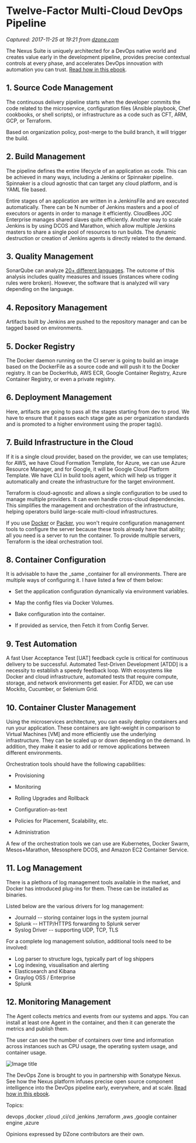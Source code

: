 # Twelve-Factor Multi-Cloud DevOps Pipeline

_Captured: 2017-11-25 at 19:21 from [dzone.com](https://dzone.com/articles/twelve-factor-multicloud-devops-pipeline?edition=337908&utm_source=Daily%20Digest&utm_medium=email&utm_campaign=Daily%20Digest%202017-11-25)_

The Nexus Suite is uniquely architected for a DevOps native world and creates value early in the development pipeline, provides precise contextual controls at every phase, and accelerates DevOps innovation with automation you can trust. [Read how in this ebook](https://dzone.com/go?i=222229&u=https%3A%2F%2Fwww.sonatype.com%2Faccelerate-devops-early-everywhere-at-scale-ebook%3Futm_campaign%3Ddzone%26utm_source%3Dearly%2520everywhere%2520ebook).

## 1\. Source Code Management

The continuous delivery pipeline starts when the developer commits the code related to the microservice, configuration files (Ansible playbook, Chef cookbooks, or shell scripts), or infrastructure as a code such as CFT, ARM, GCP, or Terraform.

Based on organization policy, post-merge to the build branch, it will trigger the build.

## **2\. Build Management**

The pipeline defines the entire lifecycle of an application as code. This can be achieved in many ways, including a Jenkins or Spinnaker pipeline. Spinnaker is a cloud agnostic that can target any cloud platform, and is YAML file based.

Entire stages of an application are written in a JenkinsFile and are executed automatically. There can be N number of Jenkins masters and a pool of executors or agents in order to manage it efficiently. CloudBees JOC Enterprise manages shared slaves quite efficiently. Another way to scale Jenkins is by using DCOS and Marathon, which allow multiple Jenkins masters to share a single pool of resources to run builds. The dynamic destruction or creation of Jenkins agents is directly related to the demand.

## **3\. Quality Management**

SonarQube can analyze [20+ different languages](https://docs.sonarqube.org/display/PLUG/Plugin+Library). The outcome of this analysis includes quality measures and issues (instances where coding rules were broken). However, the software that is analyzed will vary depending on the language.

## **4\. Repository Management**

Artifacts built by Jenkins are pushed to the repository manager and can be tagged based on environments.

## **5\. Docker Registry**

The Docker daemon running on the CI server is going to build an image based on the DockerFile as a source code and will push it to the Docker registry. It can be DockerHub, AWS ECR, Google Container Registry, Azure Container Registry, or even a private registry.

## **6\. Deployment Management**

Here, artifacts are going to pass all the stages starting from dev to prod. We have to ensure that it passes each stage gate as per organization standards and is promoted to a higher environment using the proper tag(s).

## **7\. Build Infrastructure in the Cloud**

If it is a single cloud provider, based on the provider, we can use templates; for AWS, we have Cloud Formation Template, for Azure, we can use Azure Resource Manager, and for Google, it will be Google Cloud Platform Template. We have CLI in build tools agent, which will help us trigger it automatically and create the infrastructure for the target environment.

Terraform is cloud-agnostic and allows a single configuration to be used to manage multiple providers. It can even handle cross-cloud dependencies. This simplifies the management and orchestration of the infrastructure, helping operators build large-scale multi-cloud infrastructures.

If you use [Docker](https://www.docker.com/) or [Packer](https://www.packer.io/), you won't require configuration management tools to configure the server because these tools already have that ability; all you need is a server to run the container. To provide multiple servers, Terraform is the ideal orchestration tool.

## **8\. Container Configuration**

It is advisable to have the _same _container for all environments. There are multiple ways of configuring it. I have listed a few of them below:

  * Set the application configuration dynamically via environment variables.

  * Map the config files via Docker Volumes.

  * Bake configuration into the container.

  * If provided as service, then Fetch it from Config Server.

## **9\. Test Automation**

A fast User Acceptance Test [UAT] feedback cycle is critical for continuous delivery to be successful. Automated Test-Driven Development [ATDD] is a necessity to establish a speedy feedback loop. With ecosystems like Docker and cloud infrastructure, automated tests that require compute, storage, and network environments get easier. For ATDD, we can use Mockito, Cucumber, or Selenium Grid.

## **10\. Container Cluster Management**

Using the microservices architecture, you can easily deploy containers and run your application. These containers are light-weight in comparison to Virtual Machines [VM] and more efficiently use the underlying infrastructure. They can be scaled up or down depending on the demand. In addition, they make it easier to add or remove applications between different environments.

Orchestration tools should have the following capabilities:

  * Provisioning

  * Monitoring

  * Rolling Upgrades and Rollback

  * Configuration-as-text

  * Policies for Placement, Scalability, etc.

  * Administration

A few of the orchestration tools we can use are Kubernetes, Docker Swarm, Mesos+Marathon, Mesosphere DCOS, and Amazon EC2 Container Service.

## **11\. Log Management**

There is a plethora of log management tools available in the market, and Docker has introduced plug-ins for them. These can be installed as binaries.

Listed below are the various drivers for log management:

  * Journald -- storing container logs in the system journal
  * Splunk -- HTTP/HTTPS forwarding to Splunk server
  * Syslog Driver -- supporting UDP, TCP, TLS

For a complete log management solution, additional tools need to be involved:

  * Log parser to structure logs, typically part of log shippers
  * Log indexing, visualisation and alerting
  * Elasticsearch and Kibana
  * Graylog OSS / Enterprise
  * Splunk

## **12\. Monitoring Management**

The Agent collects metrics and events from our systems and apps. You can install at least one Agent in the container, and then it can generate the metrics and publish them.

The user can see the number of containers over time and information across instances such as CPU usage, the operating system usage, and container usage.

![Image title](https://dzone.com/storage/temp/7198461-cicd3.png)

The DevOps Zone is brought to you in partnership with Sonatype Nexus. See how the Nexus platform infuses precise open source component intelligence into the DevOps pipeline early, everywhere, and at scale. [Read how in this ebook](https://dzone.com/go?i=222230&u=https%3A%2F%2Fwww.sonatype.com%2Faccelerate-devops-early-everywhere-at-scale-ebook%3Futm_campaign%3Ddzone%26utm_source%3Dearly%2520everywhere%2520ebook).

Topics:

devops ,docker ,cloud ,ci/cd ,jenkins ,terraform ,aws ,google container engine ,azure

Opinions expressed by DZone contributors are their own.
